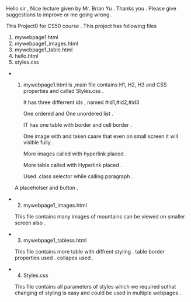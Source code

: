 
Hello sir , 
Nice lecture given by Mr. Brian Yu . Thanks you .
Please give suggestions to improve or me going wrong .  

This Project0 for CS50 course .
This project has following files 

1. mywebpage1.html
2. mywebpage1_images.html
3. mywebpage1_table.html
4. hello.html
5. styles.css

* 1. mywebpage1.html is ,main file contains H1, H2, H3 
     and CSS properties and called Styles.css .
     
     It has three differrent ids , named #id1,#id2,#id3

     One ordered and One unordered list .

     IT has one table with border and cell border .

     One image with and taken caare that even on small screen
     it will  visible fully . 	
 
     More images called with hyperlink placed .

     More table called with Hyperlink placed . 
	
     Used .class selector while calling paragraph . 

    A placeholser and button . 

* 2. mywebpage1_images.html
    
    This file contains many images of mountains can be viewed on smaller screen also .

* 3. mywebpage1_tabless.html
    
    This file contains more table with diffrent styling .
    table border properties used . collapes used . 	    	 	     	
* 4. Styles.css 

    This file contains all parameters of styles which we required 
    sothat changing of styling is easy and could be used in multiple webpages . 

	 